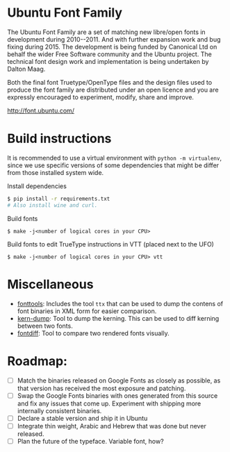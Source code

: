 # Ubuntu Font Family

The Ubuntu Font Family are a set of matching new libre/open fonts in
development during 2010--2011.  And with further expansion work and
bug fixing during 2015.  The development is being funded by
Canonical Ltd on behalf the wider Free Software community and the
Ubuntu project.  The technical font design work and implementation is
being undertaken by Dalton Maag.

Both the final font Truetype/OpenType files and the design files used
to produce the font family are distributed under an open licence and
you are expressly encouraged to experiment, modify, share and improve.

  http://font.ubuntu.com/

# Build instructions

It is recommended to use a virtual environment with `python -m virtualenv`,
since we use specific versions of some dependencies that might be differ
from those installed system wide.

Install dependencies
```sh
$ pip install -r requirements.txt
# Also install wine and curl.
```

Build fonts
```
$ make -j<number of logical cores in your CPU>
```

Build fonts to edit TrueType instructions in VTT (placed next to the UFO)
```
$ make -j<number of logical cores in your CPU> vtt
```

# Miscellaneous

- [fonttools](https://github.com/fonttools/fonttools): Includes the tool `ttx`
  that can be used to dump the contens of font binaries in XML form for easier
  comparison.
- [kern-dump](https://github.com/adobe-type-tools/kern-dump): Tool to dump the
  kerning. This can be used to diff kerning between two fonts.
- [fontdiff](https://github.com/googlei18n/fontdiff): Tool to compare two
  rendered fonts visually.

# Roadmap:
- [ ] Match the binaries released on Google Fonts as closely as possible, as 
  that version has received the most exposure and patching.
- [ ] Swap the Google Fonts binaries with ones generated from this source and
  fix any issues that come up. Experiment with shipping more internally consistent
  binaries.
- [ ] Declare a stable version and ship it in Ubuntu
- [ ] Integrate thin weight, Arabic and Hebrew that was done but never released.
- [ ] Plan the future of the typeface. Variable font, how?
